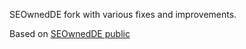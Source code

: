 SEOwnedDE fork with various fixes and improvements.

Based on [SEOwnedDE public](https://github.com/spook953/SEOwnedDE-public)
